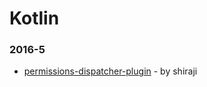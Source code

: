 # Kotlin


### 2016-5
- [permissions-dispatcher-plugin](https://github.com/shiraji/permissions-dispatcher-plugin) - by shiraji
